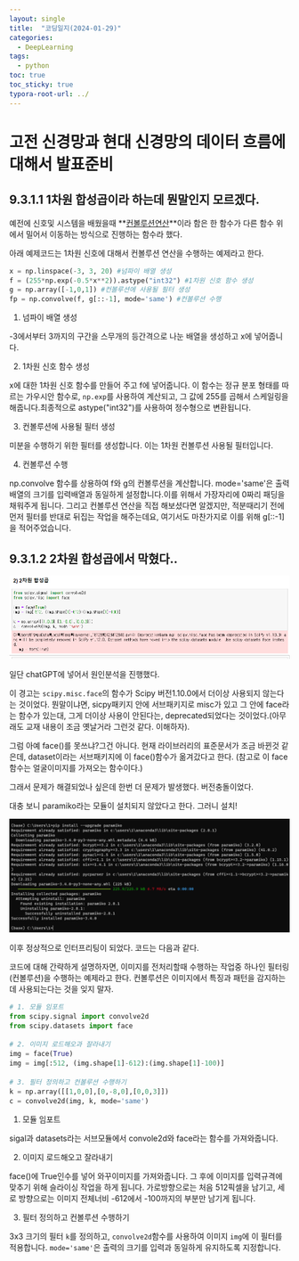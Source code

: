 ```yaml
---
layout: single
title:  "코딩일지(2024-01-29)"
categories: 
  - DeepLearning
tags:
  - python
toc: true
toc_sticky: true
typora-root-url: ../
---
```


# 고전 신경망과 현대 신경망의 데이터 흐름에 대해서 발표준비


##  9.3.1.1 1차원 합성곱이라 하는데 뭔말인지 모르겠다.

예전에 신호및 시스템을 배웠을때 **<u>컨볼루션연산</u>**이라 함은 한 함수가 다른 함수 위에서 밀어서 이동하는 방식으로 진행하는 함수라 했다.

아래 예제코드는 1차원 신호에 대해서 컨볼루션 연산을 수행하는 예제라고 한다.

```python
x = np.linspace(-3, 3, 20) #넘파이 배열 생성
f = (255*np.exp(-0.5*x**2)).astype("int32") #1차원 신호 함수 생성
g = np.array([-1,0,1]) #컨볼루션에 사용될 필터 생성		
fp = np.convolve(f, g[::-1], mode='same') #컨볼루션 수행
```

1. 넘파이 배열 생성

-3에서부터 3까지의 구간을 스무개의 등간격으로 나눈 배열을 생성하고 x에 넣어줍니다.

2. 1차원 신호 함수 생성

x에 대한 1차원 신호 함수를 만들어 주고 f에 넣어줍니다. 이 함수는 정규 분포 형태를 따르는 가우시안 함수로, `np.exp`를 사용하여 계산되고, 그 값에 255를 곱해서 스케일링을 해줍니다.최종적으로 astype("int32")를 사용하여 정수형으로 변환됩니다.

3. 컨볼루션에 사용될 필터 생성		

미분을 수행하기 위한 필터를 생성합니다. 이는 1차원 컨볼루션 사용될 필터입니다.

4. 컨볼루션 수행

np.convolve 함수를 상용하여 f와 g의 컨볼루션을 계산합니다. mode='same'은 출력 배열의 크기를 입력배열과 동일하게 설정합니다.이를 위해서 가장자리에 0짜리 패딩을 채워주게 됩니다. 그리고 컨볼루션 연산을 직접 해보셨다면 알겠지만, 적분때리기 전에 먼저 필터를 반대로 뒤집는 작업을 해주는데요, 여기서도 마찬가지로 이를 위해 g[::-1]을 적어주었습니다.



## 9.3.1.2 2차원 합성곱에서 막혔다..

![image-20240129122812758](/images/2024-01-29-codinglog(30)/image-20240129122812758.png)

일단 chatGPT에 넣어서 원인분석을 진행했다.

이 경고는 `scipy.misc.face`의 함수가 Scipy 버전1.10.0에서 더이상 사용되지 않는다는 것이었다. 뭔말이냐면, sicpy패키지 안에 서브패키지로 misc가 있고 그 안에 face라는 함수가 있는대, 그게 더이상 사용이 안된다는, deprecated되었다는 것이었다.(아무래도 교재 내용이 조금 옛날거라 그런것 같다. 이해하자).

그럼 아예 face()를 못쓰냐?그건 아니다. 현재 라이브러리의 표준문서가 조금 바뀐것  같은데, dataset이라는 서브패키지에 이 face()함수가 옮겨갔다고 한다. (참고로 이 face함수는 얼굴이미지를 가져오는 함수이다.)

그래서 문제가 해결되었나 싶은데 한번 더 문제가 발생했다. 버전충돌이었다.

대충 보니 paramiko라는 모듈이 설치되지 않았다고 한다. 그러니 설치!

![image-20240129123604717](/images/2024-01-29-codinglog(30)/image-20240129123604717.png)

이후 정상적으로 인터프리팅이 되었다. 코드는 다음과 같다.

코드에 대해 간략하게 설명하자면, 이미지를 전처리할때 수행하는 작업중 하나인 필터링(컨볼루션)을 수행하는 예제라고 한다. 컨볼루션은 이미지에서 특징과 패턴을 감지하는데 사용되는다는 것을 잊지 말자.

```python
# 1. 모듈 임포트
from scipy.signal import convolve2d
from scipy.datasets import face

# 2. 이미지 로드해오과 잘라내기
img = face(True)
img = img[:512, (img.shape[1]-612):(img.shape[1]-100)]

# 3. 필터 정의하고 컨볼루션 수행하기
k = np.array([[1,0,0],[0,-8,0],[0,0,3]])
c = convolve2d(img, k, mode='same')
```

1. 모듈 임포트

sigal과 datasets라는 서브모듈에서 convole2d와 face라는 함수를 가져와줍니다.

2. 이미지 로드해오고 잘라내기

face()에 True인수를 넣어 와꾸이미지를 가져와줍니다. 그 후에 이미지를 입력규격에 맞추기 위해 슬라이싱 작업을 하게 됩니다. 가로방향으로는 처음 512픽셀을 남기고, 세로 방향으로는 이미지 전체너비 -612에서 -100까지의 부분만 남기게 됩니다.

3. 필터 정의하고 컨볼루션 수행하기

3x3 크기의 필터 `k`를 정의하고, `convolve2d`함수를 사용하여 이미지 `img`에  이 필터를 적용합니다. `mode='same'`은 출력의 크기를 입력과 동일하게 유지하도록 지정합니다.





